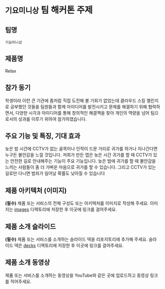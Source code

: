 # `기요미니상` 팀 해커톤 주제

## 팀명

`기요미니상`

## 제품명

Relax

## 참가 동기
학생이라 이런 큰 기관에 좀처럼 직접 도전해 볼 기회가 없었는데 클라우드 스킬 챌린지로 공부했던 것들을 팀원들과 함께 아이디어를 발전시키고 문제를 해결하기 위해 협력하면서, 다양한 시각과 아이디어를 통해 창의적인 해결책을 찾아 개인의 역량을 넘어 팀으로서의 성과를 이루기 위하여 참가하였습니다.

## 주요 기능 및 특징, 기대 효과
늦은 밤 시간에 CCTV가 없는 골목이나 인적이 드문 거리로 귀가를 하거나 지나간다면 누구든 불안감을 느낄 것입니다. 저희가 만든 앱은 늦은 시간 귀가를 할 때 CCTV가 있는 안전한 길로 안내해주는 기능이 주요 기능입니다. 
늦은 밤에 귀가를 할 때 불안감을 느끼는 사람들이 좀 더 가벼운 마음으로 귀가를 할 수 있습니다. 그리고 CCTV가 있는 길로만 다니면 범죄가 일어날 확률도 낮아질 수 있습니다

## 제품 아키텍처 (이미지)

**(필수)** 제품 또는 서비스의 전체 구성도 또는 아키텍처를 이미지로 작성해 주세요. 이미지는 [images](./images) 디렉토리에 저장한 후 이곳에 링크를 걸어주세요.

## 제품 소개 슬라이드

**(필수)** 제품 또는 서비스를 소개하는 슬라이드 덱을 리포지토리에 추가해 주세요. 슬라이드 덱은 [decks](./decks) 디렉토리에 저장한 후 이곳에 링크를 걸어주세요.

## 제품 소개 동영상

제품 또는 서비스를 소개하는 동영상을 YouTube와 같은 곳에 업로드하고 동영상 링크를 적어주세요.

